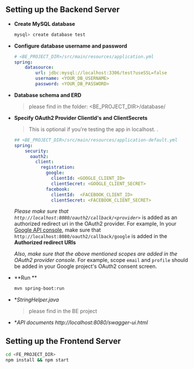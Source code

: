 ## Setting up the Backend Server

+ **Create MySQL database**

	```bash
	mysql> create database test
	```

+ **Configure database username and password**

	```yml
	# <BE_PROJECT_DIR>/src/main/resources/application.yml
	spring:
	    datasource:
	        url: jdbc:mysql://localhost:3306/test?useSSL=false
	        username: <YOUR_DB_USERNAME>
	        password: <YOUR_DB_PASSWORD>
	```
+ **Database schema and ERD**
	> please find in the folder: <BE_PROJECT_DIR>/database/
+ **Specify OAuth2 Provider ClientId's and ClientSecrets**
	
	> This is optional if you're testing the app in localhost. .

	```yml
	## <BE_PROJECT_DIR>/src/main/resources/application-default.yml
	spring:
        security:
          oauth2:
            client:
              registration:
                google:
                  clientId: <GOOGLE_CLIENT_ID>
                  clientSecret: <GOOGLE_CLIENT_SECRET>
                facebook:
                  clientId:  <FACEBOOK_CLIENT_ID>
                  clientSecret: <FACEBOOK_CLIENT_SECRET>

	```

	*Please make sure that `http://localhost:8080/oauth2/callback/<provider>`* is added as an authorized redirect uri in the OAuth2 provider. For example, In your [Google API console](https://console.developers.google.com/projectselector/apis/credentials?pli=1), make sure that `http://localhost:8080/oauth2/callback/google` is added in the **Authorized redirect URIs**

	*Also, make sure that the above mentioned scopes are added in the OAuth2 provider console.*	For example, scope `email` and `profile` should be added in your Google project's OAuth2 consent screen.

+ **Run **

	```bash
	mvn spring-boot:run
	```


+ **StringHelper.java*
	> please find in the BE project 
	
+ **API documents http://localhost:8080/swagger-ui.html*

## Setting up the Frontend Server

```bash
cd <FE_PROJECT_DIR>
npm install && npm start
```
